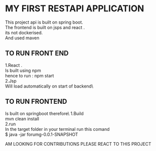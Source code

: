 # MY FIRST RESTAPI APPLICATION
This project api is built on spring boot. \
The frontend is built on jsps and react .\
its not dockerised.\
And used maven 
## TO RUN FRONT END
1.React .\
  Is built using npm \
  hence to run : npm start\
2.Jsp\
  Will load automatically on start of backend\

## TO RUN FRONTEND
Is built on springboot therefore\ 
1.Build \
  mvn clean install\
2.run\
  In the target folder in your terminal run this comand\
  $ java -jar forumg-0.0.1-SNAPSHOT

  AM LOOKING FOR CONTRIBUTIONS PLEASE REACT TO THIS PROJECT
